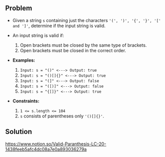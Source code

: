 ## Problem

- Given a string `s` containing just the characters `'(', ')', '{', '}', '[' and ']'`, determine if the input string is valid.
- An input string is valid if:

  1. Open brackets must be closed by the same type of brackets.
  2. Open brackets must be closed in the correct order.

- **Examples:**

  1. `Input: s = "()" <---> Output: true`
  2. `Input: s = "()[]{}" <---> Output: true`
  3. `Input: s = "(]" <---> Output: false`
  4. `Input: s = "([)]" <---> Output: false`
  5. `Input: s = "{[]}" <---> Output: true`

- **Constraints:**
  1. `1 <= s.length <= 104`
  2. `s` consists of parentheses only `'()[]{}'`.

## Solution

https://www.notion.so/Valid-Paranthesis-LC-20-1438feeb5afc4dc08a7e0a893036279a
